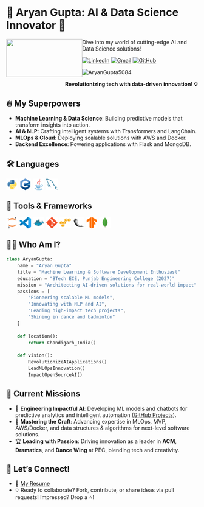 # 🚀 Aryan Gupta: AI & Data Science Innovator 👋

<img src="https://media1.giphy.com/media/v1.Y2lkPTc5MGI3NjExMWRreDd1cXZza2U5Z2d3Y3IzZjQ5NjRsaWpmcHhnd3UxZ2IzMnpuciZlcD12MV9pbnRlcm5hbF9naWZfYnlfaWQmY3Q9Zw/NTtoU4hkyq8W48re2f/giphy.gif" width="200px" height="100px" align="left">

Dive into my world of cutting-edge AI and Data Science solutions!

[![LinkedIn](https://img.shields.io/badge/-AryanGupta-0A66C2?style=for-the-badge&logo=Linkedin&logoColor=white&link=https://www.google.com/url?sa=i&url=https%3A%2F%2Fcommons.wikimedia.org%2Fwiki%2FFile%3ALinkedIn_logo_initials.png&psig=AOvVaw3zBk8D6OZvTPCUPmLVAjOl&ust=1752396271745000&source=images&cd=vfe&opi=89978449&ved=0CBEQjRxqFwoTCIi88fz2to4DFQAAAAAdAAAAABAE)](https://www.linkedin.com/in/aryan-gupta84) [![Gmail](https://img.shields.io/badge/-aryankasoudhan84@gmail.com-D14836?style=for-the-badge&logo=Gmail&logoColor=white&link=mailto:aryankasoudhan84@gmail.com)](mailto:aryankasoudhan84@gmail.com) [![GitHub](https://img.shields.io/badge/-AryanGupta5084-181717?style=for-the-badge&logo=GitHub&logoColor=white&link=https://github.com/AryanGupta5084)](https://github.com/AryanGupta5084)

<p align="left"> <img src="https://komarev.com/ghpvc/?username=AryanGupta5084&color=brightgreen&style=for-the-badge" alt="AryanGupta5084" /> </p>
<div style="text-align: right; font-weight: bold;">Revolutionizing tech with data-driven innovation! 💡</div>

## 🔥 My Superpowers

- **Machine Learning & Data Science**: Building predictive models that transform insights into action.
- **AI & NLP**: Crafting intelligent systems with Transformers and LangChain.
- **MLOps & Cloud**: Deploying scalable solutions with AWS and Docker.
- **Backend Excellence**: Powering applications with Flask and MongoDB.

## 🛠 Languages

<div style="display: flex; gap: 5px;">
<img src="https://raw.githubusercontent.com/devicons/devicon/master/icons/python/python-original.svg" width="30" title="Python"/> <img src="https://raw.githubusercontent.com/devicons/devicon/master/icons/cplusplus/cplusplus-original.svg" width="30" title="C++"/> <img src="https://raw.githubusercontent.com/devicons/devicon/master/icons/java/java-original.svg" width="30" title="Java"/> <img src="https://raw.githubusercontent.com/devicons/devicon/master/icons/mysql/mysql-original.svg" width="30" title="SQL"/>
</div>

## 🧰 Tools & Frameworks

<div style="display: flex; gap: 5px;">
<img src="https://raw.githubusercontent.com/devicons/devicon/master/icons/jupyter/jupyter-original.svg" width="30" title="Jupyter"/> <img src="https://raw.githubusercontent.com/devicons/devicon/master/icons/vscode/vscode-original.svg" width="30" title="VS Code"/> <img src="https://raw.githubusercontent.com/devicons/devicon/master/icons/docker/docker-original.svg" width="30" title="Docker"/> <img src="https://raw.githubusercontent.com/devicons/devicon/master/icons/git/git-original.svg" width="30" title="Git"/> <img src="https://raw.githubusercontent.com/devicons/devicon/master/icons/amazonwebservices/amazonwebservices-original.svg" width="30" title="AWS"/> <img src="https://raw.githubusercontent.com/devicons/devicon/master/icons/flask/flask-original.svg" width="30" title="Flask"/> <img src="https://raw.githubusercontent.com/devicons/devicon/master/icons/tensorflow/tensorflow-original.svg" width="30" title="TensorFlow"/> <img src="https://raw.githubusercontent.com/devicons/devicon/master/icons/mongodb/mongodb-original.svg" width="30" title="MongoDB"/>
</div>

## 🙋‍♂️ Who Am I?

```python
class AryanGupta:
    name = "Aryan Gupta"
    title = "Machine Learning & Software Development Enthusiast"
    education = "BTech ECE, Punjab Engineering College (2027)"
    mission = "Architecting AI-driven solutions for real-world impact"
    passions = [
        "Pioneering scalable ML models",
        "Innovating with NLP and AI",
        "Leading high-impact tech projects",
        "Shining in dance and badminton"
    ]

    def location():
        return Chandigarh_India()

    def vision():
        RevolutionizeAIApplications()
        LeadMLOpsInnovation()
        ImpactOpenSourceAI()
```

## 🌟 Current Missions

- 🔬 **Engineering Impactful AI**: Developing ML models and chatbots for predictive analytics and intelligent automation ([GitHub Projects](https://github.com/AryanGupta5084)).
- 🌱 **Mastering the Craft**: Advancing expertise in MLOps, MVP, AWS/Docker, and data structures & algorithms for next-level software solutions.
- 🏆 **Leading with Passion**: Driving innovation as a leader in **ACM**, **Dramatics**, and **Dance Wing** at PEC, blending tech and creativity.

## 🔗 Let’s Connect!

- 📄 [My Resume](https://drive.google.com/file/d/1hSkLdhQgP_fPBIDfjhsVHzBMtH4K0YFb/view?usp=drive_link)
- 💡 Ready to collaborate? Fork, contribute, or share ideas via pull requests! Impressed? Drop a ⭐!
